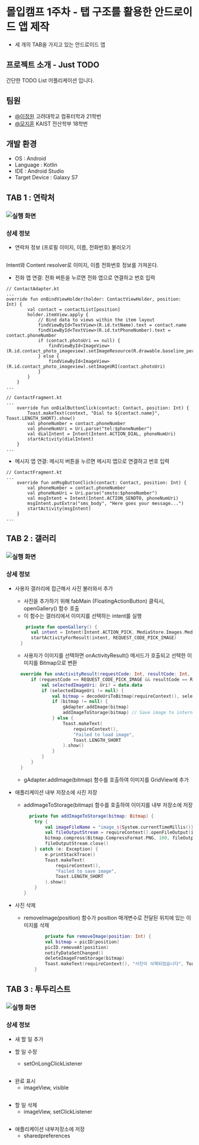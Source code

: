 
# 몰입캠프 1주차 - 탭 구조를 활용한 안드로이드 앱 제작
* 세 개의 TAB을 가지고 있는 안드로이드 앱

## 프로젝트 소개 - Just TODO
간단한 TODO List 어플리케이션 입니다.    


## 팀원

- [@이정원](https://github.com/jw0202058) 고려대학교 컴퓨터학과 21학번
- [@모지훈](https://github.com/Morivy42) KAIST 전산학부 18학번


## 개발 환경

* OS : Android
* Language : Kotlin
* IDE : Android Studio
* Target Device : Galaxy S7

## TAB 1 : 연락처
### ![실행 화면](https://github.com/jw0202058/1week/blob/master/asset/%EC%97%B0%EB%9D%BD%EC%B2%98%20demo.gif)


### 상세 정보

- 연락처 정보 (프로필 이미지, 이름, 전화번호) 불러오기
```

```
Intent와 Content resolver로 이미지, 이름 전화번호 정보를 가져온다.

- 전화 앱 연결: 전화 버튼을 누르면 전화 앱으로 연결하고 번호 입력
```
// ContactAdapter.kt
...
override fun onBindViewHolder(holder: ContactViewHolder, position: Int) {
        val contact = contactList[position]
        holder.itemView.apply {
            // Bind data to views within the item layout
            findViewById<TextView>(R.id.txtName).text = contact.name
            findViewById<TextView>(R.id.txtPhoneNumber).text = contact.phoneNumber
            if (contact.photoUri == null) {
                findViewById<ImageView>(R.id.contact_photo_imageview).setImageResource(R.drawable.baseline_person_24)
            } else {
                findViewById<ImageView>(R.id.contact_photo_imageview).setImageURI(contact.photoUri)
            }
        }
    }
...

// ContactFragment.kt
...
    override fun onDialButtonClick(contact: Contact, position: Int) {
        Toast.makeText(context, "Dial to ${contact.name}", Toast.LENGTH_SHORT).show()
        val phoneNumber = contact.phoneNumber
        val phoneNumUri = Uri.parse("tel:$phoneNumber")
        val dialIntent = Intent(Intent.ACTION_DIAL, phoneNumUri)
        startActivity(dialIntent)
    }
...

```
- 메시지 앱 연결: 메시지 버튼을 누르면 메시지 앱으로 연결하고 번호 입력
```
// ContactFragment.kt
...
    override fun onMsgButtonClick(contact: Contact, position: Int) {
        val phoneNumber = contact.phoneNumber
        val phoneNumUri = Uri.parse("smsto:$phoneNumber")
        val msgIntent = Intent(Intent.ACTION_SENDTO, phoneNumUri)
        msgIntent.putExtra("sms_body", "Here goes your message...")
        startActivity(msgIntent)
    }
...

```

## TAB 2 : 갤러리

### ![실행 화면](https://github.com/jw0202058/1week/blob/master/asset/%EA%B0%A4%EB%9F%AC%EB%A6%AC%20demo.gif)


### 상세 정보
- 사용자 갤러리에 접근해서 사진 불러와서 추가
  - 사진을 추가하기 위해 fabMain (FloatingActionButton) 클릭시, openGallery() 함수 호출
  - 이 함수는 갤러리에서 이미지를 선택하는 intent를 실행
  ``` kotlin
      private fun openGallery() {
        val intent = Intent(Intent.ACTION_PICK, MediaStore.Images.Media.EXTERNAL_CONTENT_URI)
        startActivityForResult(intent, REQUEST_CODE_PICK_IMAGE)
    }
  ```
    - 사용자가 이미지를 선택하면 onActivityResult() 메서드가 호출되고 선택한 이미지를 Bitmap으로 변환
  ``` kotlin
    override fun onActivityResult(requestCode: Int, resultCode: Int, data: Intent?) {
        if (requestCode == REQUEST_CODE_PICK_IMAGE && resultCode == RESULT_OK && data != null) {
            val selectedImageUri: Uri? = data.data
            if (selectedImageUri != null) {
                val bitmap = decodeUriToBitmap(requireContext(), selectedImageUri)
                if (bitmap != null) {
                    gAdapter.addImage(bitmap)
                    addImageToStorage(bitmap) // Save image to internal storage
                } else {
                    Toast.makeText(
                        requireContext(),
                        "Failed to load image",
                        Toast.LENGTH_SHORT
                    ).show()
                }
            }
        }
    }
  ```
  - gAdapter.addImage(bitmap) 함수를 호출하여 이미지를 GridView에 추가

- 애플리케이션 내부 저장소에 사진 저장
  - addImageToStorage(bitmap) 함수를 호출하여 이미지를 내부 저장소에 저장
    ``` kotlin
      private fun addImageToStorage(bitmap: Bitmap) {
        try {
            val imageFileName = "image_${System.currentTimeMillis()}.png"
            val fileOutputStream = requireContext().openFileOutput(imageFileName, Context.MODE_PRIVATE)
            bitmap.compress(Bitmap.CompressFormat.PNG, 100, fileOutputStream)
            fileOutputStream.close()
        } catch (e: Exception) {
            e.printStackTrace()
            Toast.makeText(
                requireContext(),
                "Failed to save image",
                Toast.LENGTH_SHORT
            ).show()
        }
    }
    ```
- 사진 삭제
  - removeImage(position) 함수가 position 매개변수로 전달된 위치에 있는 이미지를 삭제
    ``` kotlin
            private fun removeImage(position: Int) {
            val bitmap = picID[position]
            picID.removeAt(position)
            notifyDataSetChanged()
            deleteImageFromStorage(bitmap)
            Toast.makeText(requireContext(), "사진이 삭제되었습니다", Toast.LENGTH_SHORT).show()
        }
    ```

## TAB 3 : 투두리스트

### ![실행 화면](https://github.com/jw0202058/1week/blob/master/asset/%ED%95%A0%EC%9D%BC%20demo.gif)

### 상세 정보

- 새 할 일 추가


- 할 일 수정
  - setOnLongClickListener
```

```
- 완료 표시
  - imageView, visible
```

```
- 할 일 삭제
  - imageView, setClickListener
```

```
- 애플리케이션 내부저장소에 저장
  - sharedpreferences
```

```
